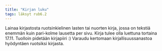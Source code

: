 ```yaml
---
title: "Kirjan luku"
tags: läksyt rub6.2
---
```


Lainaa kirjastosta ruotsinkielinen lasten tai nuorten kirja, jossa on tekstiä enemmän kuin pari-kolme lausetta per sivu. Kirja tulee olla luettuna tortaina 17.11. Tuolloin pidetään kirjapiiri :) Varaudu kertomaan kirjallisuussanastoa hyödyntäen ruotsiksi kirjasta.